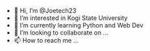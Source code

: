 - 👋 Hi, I’m @Joetech23
- 👀 I’m interested in Kogi State University
- 🌱 I’m currently learning Python and Web Dev
- 💞️ I’m looking to collaborate on ...
- 📫 How to reach me ...

<!---
Joetech23/Joetech23 is a ✨ special ✨ repository because its `README.md` (this file) appears on your GitHub profile.
You can click the Preview link to take a look at your changes.
--->
